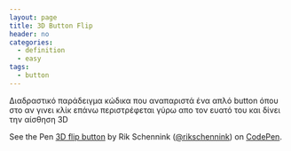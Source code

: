 ```yaml
---
layout: page
title: 3D Button Flip
header: no
categories:
  - definition
  - easy
tags:
  - button
---
```



Διαδραστικό παράδειγμα κώδικα που αναπαριστά ένα απλό button όπου στο αν γινει κλίκ επάνω περιστρέφεται γύρω απο τον ευατό του και δίνει την αίσθηση 3D

<p data-height="333" data-theme-id="light" data-slug-hash="lEuLD" data-default-tab="css,result" data-user="rikschennink" data-embed-version="2" data-pen-title="3D flip button" class="codepen">See the Pen <a href="https://codepen.io/rikschennink/pen/lEuLD/">3D flip button</a> by Rik Schennink (<a href="https://codepen.io/rikschennink">@rikschennink</a>) on <a href="https://codepen.io">CodePen</a>.</p>
<script async src="https://production-assets.codepen.io/assets/embed/ei.js"></script>
